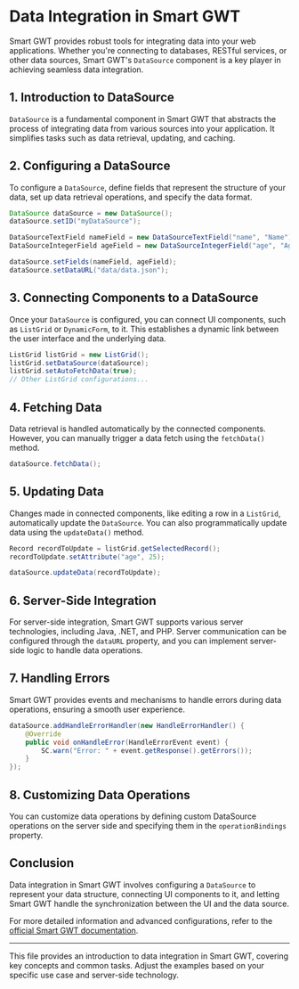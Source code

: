 # Data Integration in Smart GWT

Smart GWT provides robust tools for integrating data into your web applications. Whether you're connecting to databases, RESTful services, or other data sources, Smart GWT's `DataSource` component is a key player in achieving seamless data integration.

## 1. **Introduction to DataSource**

`DataSource` is a fundamental component in Smart GWT that abstracts the process of integrating data from various sources into your application. It simplifies tasks such as data retrieval, updating, and caching.

## 2. **Configuring a DataSource**

To configure a `DataSource`, define fields that represent the structure of your data, set up data retrieval operations, and specify the data format.

```java
DataSource dataSource = new DataSource();
dataSource.setID("myDataSource");

DataSourceTextField nameField = new DataSourceTextField("name", "Name");
DataSourceIntegerField ageField = new DataSourceIntegerField("age", "Age");

dataSource.setFields(nameField, ageField);
dataSource.setDataURL("data/data.json");
```

## 3. **Connecting Components to a DataSource**

Once your `DataSource` is configured, you can connect UI components, such as `ListGrid` or `DynamicForm`, to it. This establishes a dynamic link between the user interface and the underlying data.

```java
ListGrid listGrid = new ListGrid();
listGrid.setDataSource(dataSource);
listGrid.setAutoFetchData(true);
// Other ListGrid configurations...
```

## 4. **Fetching Data**

Data retrieval is handled automatically by the connected components. However, you can manually trigger a data fetch using the `fetchData()` method.

```java
dataSource.fetchData();
```

## 5. **Updating Data**

Changes made in connected components, like editing a row in a `ListGrid`, automatically update the `DataSource`. You can also programmatically update data using the `updateData()` method.

```java
Record recordToUpdate = listGrid.getSelectedRecord();
recordToUpdate.setAttribute("age", 25);

dataSource.updateData(recordToUpdate);
```

## 6. **Server-Side Integration**

For server-side integration, Smart GWT supports various server technologies, including Java, .NET, and PHP. Server communication can be configured through the `dataURL` property, and you can implement server-side logic to handle data operations.

## 7. **Handling Errors**

Smart GWT provides events and mechanisms to handle errors during data operations, ensuring a smooth user experience.

```java
dataSource.addHandleErrorHandler(new HandleErrorHandler() {
    @Override
    public void onHandleError(HandleErrorEvent event) {
        SC.warn("Error: " + event.getResponse().getErrors());
    }
});
```

## 8. **Customizing Data Operations**

You can customize data operations by defining custom DataSource operations on the server side and specifying them in the `operationBindings` property.

## Conclusion

Data integration in Smart GWT involves configuring a `DataSource` to represent your data structure, connecting UI components to it, and letting Smart GWT handle the synchronization between the UI and the data source.

For more detailed information and advanced configurations, refer to the [official Smart GWT documentation](https://www.smartclient.com/smartgwt/showcase/).

---

This file provides an introduction to data integration in Smart GWT, covering key concepts and common tasks. Adjust the examples based on your specific use case and server-side technology.